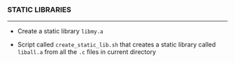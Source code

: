 ### STATIC LIBRARIES
---

* Create a static library `libmy.a`

* Script called `create_static_lib.sh` that creates a static library called `liball.a` from all the `.c` files in current directory


